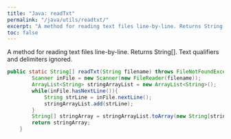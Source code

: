 ```yaml
---
title: "Java: readTxt"
permalink: "/java/utils/readtxt/"
excerpt: "A method for reading text files line-by-line. Returns String[]. Text qualifiers and delimiters ignored."
toc: false
---
```


A method for reading text files line-by-line. Returns String[]. Text qualifiers and delimiters ignored.

```java
public static String[] readTxt(String filename) throws FileNotFoundException {
        Scanner inFile = new Scanner(new FileReader(filename));
        ArrayList<String> stringArrayList = new ArrayList<String>();
        while(inFile.hasNextLine()){
            String strLine = inFile.nextLine();
            stringArrayList.add(strLine);
        }
        String[] stringArray = stringArrayList.toArray(new String[stringArrayList.size()]);
        return stringArray;
    }
```